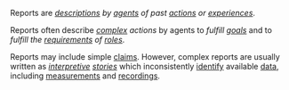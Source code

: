 Reports are *[descriptions](https://github.com/gcassel/Modular-Organization-Terminology/blob/master/terms/describe.md) by [agents](https://github.com/gcassel/Modular-Organization-Terminology/blob/master/terms/agent.md) of past [actions](https://github.com/gcassel/Modular-Organization-Terminology/blob/master/terms/action.md) or [experiences](https://github.com/gcassel/Modular-Organization-Terminology/blob/master/terms/experience.md)*.  

Reports often describe *[complex](https://github.com/gcassel/Modular-Organization-Terminology/blob/master/terms/complex.md) actions* by agents to *fulfill [goals](https://github.com/gcassel/Modular-Organization-Terminology/blob/master/terms/goal.md)* and to *fulfill the [requirements](https://github.com/gcassel/Modular-Organization-Terminology/blob/master/terms/require.md) of [roles](https://github.com/gcassel/Modular-Organization-Terminology/blob/master/terms/role.md)*.  
 
Reports may include simple [claims](https://github.com/gcassel/Modular-Organization-Terminology/blob/master/terms/claim.md).  However, complex reports are usually written as *[interpretive](https://github.com/gcassel/Modular-Organization-Terminology/blob/master/terms/interpret.md) [stories](https://github.com/gcassel/Modular-Organization-Terminology/blob/master/terms/story.md)* which inconsistently [identify](https://github.com/gcassel/Modular-Organization-Terminology/blob/master/terms/identify.md) available [data](https://github.com/gcassel/Modular-Organization-Terminology/blob/master/terms/data.md), including [measurements](https://github.com/gcassel/Modular-Organization-Terminology/blob/master/terms/measure.md) and [recordings](https://github.com/gcassel/Modular-Organization-Terminology/blob/master/terms/record.md). 

